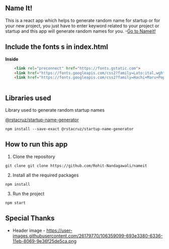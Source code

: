 
## Name It!
This is a react app which helps to generate random name for startup or for your new project, you just have to enter keyword related to your project or startup and this app will generate random names for you.
-[Go to Nameit! ](https://rohit-nandagawali.github.io/nameit/)


## Include the fonts s in index.html

**Inside**
  
```html
    <link rel="preconnect" href="https://fonts.gstatic.com">
    <link href="https://fonts.googleapis.com/css2?family=Lato:ital,wght@0,100;0,300;0,400;0,700;0,900;1,100;1,300;1,400;1,700;1,900&display=swap" rel="stylesheet">
    <link href="https://fonts.googleapis.com/css2?family=Hachi+Maru+Pop&display=swap" rel="stylesheet">
    
```
## Libraries used

Library used to generate random startup names

[@rstacruz/startup-name-generator](https://www.npmjs.com/package/@rstacruz/startup-name-generator)

 ```
 npm install --save-exact @rstacruz/startup-name-generator
 ```

## How to run this app

1. Clone the repository 
 ```
 git clone git clone https://github.com/Rohit-Nandagawali/nameit
 ```
 
2. Install all the required packages 
```
npm install
```

3. Run the project
```
npm start
```
## Special Thanks

- Header image - https://user-images.githubusercontent.com/26179770/106359099-693e3380-6336-11eb-8069-9e36f25de5ca.png
